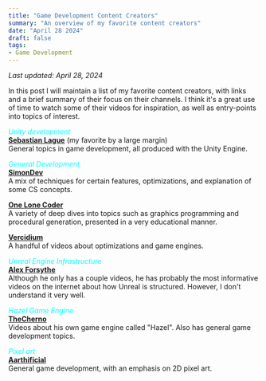 ```yaml
---
title: "Game Development Content Creators"
summary: "An overview of my favorite content creators"
date: "April 28 2024"
draft: false
tags:
- Game Development
---
```

_Last updated: April 28, 2024_

In this post I will maintain a list of my favorite content creators, with links and a brief summary of their focus on their channels. I think it's a great use of time to watch some of their videos for inspiration, as well as entry-points into topics of interest.

<span style="color:cyan">_Unity development_</span>  
[**Sebastian Lague**](https://www.youtube.com/@SebastianLague) (my favorite by a large margin)  
General topics in game development, all produced with the Unity Engine.

<span style="color:cyan">_General Development_</span>  
[**SimonDev**](https://www.youtube.com/@simondev758)  
A mix of techniques for certain features, optimizations, and explanation of some CS concepts.

[**One Lone Coder**](https://www.youtube.com/@javidx9)  
A variety of deep dives into topics such as graphics programming and procedural generation, presented in a very educational manner.

[**Vercidium**](https://www.youtube.com/@Vercidium)  
A handful of videos about optimizations and game engines.

<span style="color:cyan">_Unreal Engine Infrastructure_</span>  
[**Alex Forsythe**](https://www.youtube.com/@AlexForsythe)  
Although he only has a couple videos, he has probably the most informative videos on the internet about how Unreal is structured. However, I don't understand it very well.

<span style="color:cyan">_Hazel Game Engine_</span>  
[**TheCherno**](https://www.youtube.com/@TheCherno/featured)  
Videos about his own game engine called "Hazel". Also has general game development topics.

<span style="color:cyan">_Pixel art_</span>  
[**Aarthificial**](https://www.youtube.com/@aarthificial)  
General game development, with an emphasis on 2D pixel art.
